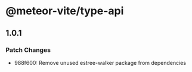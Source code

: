 # @meteor-vite/type-api

## 1.0.1

### Patch Changes

- 988f600: Remove unused estree-walker package from dependencies
